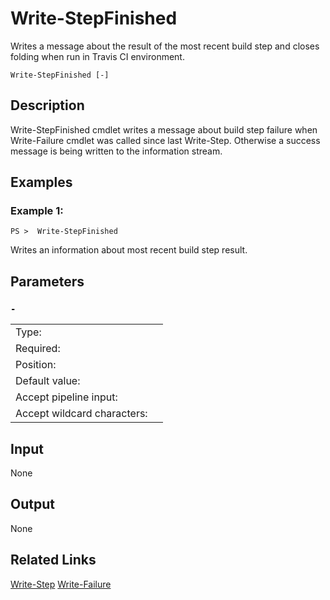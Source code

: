 # Write-StepFinished
Writes a message about the result of the most recent build step and closes folding when run in Travis CI environment.

```Write-StepFinished [-]```

## Description

Write-StepFinished cmdlet writes a message about build step failure when Write-Failure cmdlet was called since last Write-Step. Otherwise a success message is being written to the information stream.

## Examples
### Example 1:
```PS >  Write-StepFinished```

Writes an information about most recent build step result.

## Parameters
### ```-```

<table>
  <tr><td>Type:</td><td></td></tr>
  <tr><td>Required:</td><td></td></tr>
  <tr><td>Position:</td><td></td></tr>
  <tr><td>Default value:</td><td></td></tr>
  <tr><td>Accept pipeline input:</td><td></td></tr>
  <tr><td>Accept wildcard characters:</td><td></td></tr>
</table>

## Input
None

## Output
None

## Related Links
[Write-Step](../Write-Step.md)
[Write-Failure](../Write-Failure.md)
